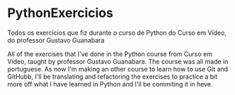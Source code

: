 # PythonExercicios
 Todos os exercícios que fiz durante o curso de Python do Curso em Vídeo, do professor Gustavo Guanabara

All of the exercises that I've done in the Python course from Curso em Vídeo, taught by professor Gustavo Guanabara.
The course was all made in portuguese. As now I'm making an other course to learn how to use Git and GitHubb, I'll be translating and refactoring the exercises to practice a bit more off what I have learned in Python and I'll be commiting it in heve.
